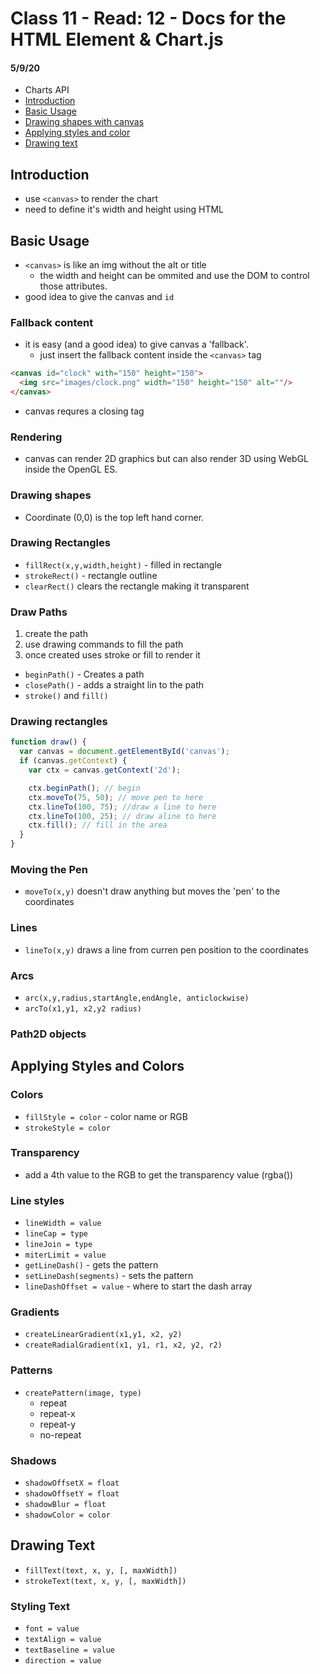 # Class 11 - Read: 12 - Docs for the HTML <canvas> Element & Chart.js
#### 5/9/20
- Charts API
- [Introduction](https://www.chartjs.org/docs/latest/)
- [Basic Usage](https://developer.mozilla.org/en-US/docs/Web/API/Canvas_API/Tutorial/Basic_usage)
- [Drawing shapes with canvas](https://developer.mozilla.org/en-US/docs/Web/API/Canvas_API/Tutorial/Drawing_shapes)
- [Applying styles and color](https://developer.mozilla.org/en-US/docs/Web/API/Canvas_API/Tutorial/Applying_styles_and_colors)
- [Drawing text](https://developer.mozilla.org/en-US/docs/Web/API/Canvas_API/Tutorial/Drawing_text)

## Introduction
- use `<canvas>` to render the chart
- need to define it's width and height using HTML
## Basic Usage
- `<canvas>` is like an img without the alt or title
    - the width and height can be ommited and use the DOM to control those attributes.
- good idea to give the canvas and `id`
### Fallback content
- it is easy (and a good idea) to give canvas a 'fallback'.
    - just insert the fallback content inside the `<canvas>` tag
```HTML
<canvas id="clock" with="150" height="150">
  <img src="images/clock.png" width="150" height="150" alt=""/>
</canvas>
```
- canvas requres a closing tag
### Rendering
- canvas can render 2D graphics but can also render 3D using WebGL inside the OpenGL ES.
### Drawing shapes
- Coordinate (0,0) is the top left hand corner.
### Drawing Rectangles
- `fillRect(x,y,width,height)` - filled in rectangle
- `strokeRect()` - rectangle outline
- `clearRect()` clears the rectangle making it transparent

### Draw Paths
1. create the path
1. use drawing commands to fill the path
1. once created uses stroke or fill to render it
- `beginPath()` - Creates a path
- `closePath()` - adds a straight lin to the path
- `stroke()` and `fill()`
### Drawing rectangles
```JavaScript
function draw() {
  var canvas = document.getElementById('canvas');
  if (canvas.getContext) {
    var ctx = canvas.getContext('2d');

    ctx.beginPath(); // begin
    ctx.moveTo(75, 50); // move pen to here
    ctx.lineTo(100, 75); //draw a line to here
    ctx.lineTo(100, 25); // draw aline to here
    ctx.fill(); // fill in the area
  }
}
```

### Moving the Pen
- `moveTo(x,y)` doesn't draw anything but moves the 'pen' to the coordinates
### Lines
- `lineTo(x,y)` draws a line from curren pen position to the coordinates
### Arcs
- `arc(x,y,radius,startAngle,endAngle, anticlockwise)`
- `arcTo(x1,y1, x2,y2 radius)`
### Path2D objects

## Applying Styles and Colors
### Colors
- `fillStyle = color` - color name or RGB
- `strokeStyle = color`
### Transparency
- add a 4th value to the RGB to get the transparency value (rgba())
### Line styles
- `lineWidth = value`
- `lineCap = type`
- `lineJoin = type`
- `miterLimit = value`
- `getLineDash()` - gets the pattern
- `setLineDash(segments)` - sets the pattern
- `lineDashOffset = value` - where to start the dash array
### Gradients
 - `createLinearGradient(x1,y1, x2, y2)`
 - `createRadialGradient(x1, y1, r1, x2, y2, r2)`
### Patterns
- `createPattern(image, type)` 
    - repeat
    - repeat-x
    - repeat-y
    - no-repeat
### Shadows
- `shadowOffsetX = float`
- `shadowOffsetY = float`
- `shadowBlur = float`
- `shadowColor = color`
## Drawing Text
- `fillText(text, x, y, [, maxWidth])`
- `strokeText(text, x, y, [, maxWidth])`
### Styling Text
- `font = value`
- `textAlign = value`
- `textBaseline = value`
- `direction = value`

